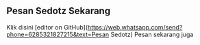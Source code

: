## Pesan Sedotz Sekarang

Klik disini [editor on GitHub](https://web.whatsapp.com/send?phone=6285321827215&text=Pesan Sedotz) Pesan sekarang juga
  
